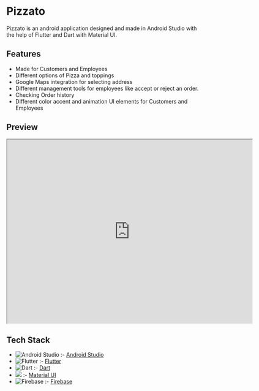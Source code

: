 # Pizzato

Pizzato is an android application designed and made in Android Studio with the help of Flutter and Dart with Material UI.

## Features
  - Made for Customers and Employees
  - Different options of Pizza and toppings
  - Google Maps integration for selecting address
  - Different management tools for employees like accept or reject an order.
  - Checking Order history
  - Different color accent and animation UI elements for Customers and Employees

## Preview

<iframe src="https://drive.google.com/file/d/1h-G2-1XW-gxY3T_rsILbXAcThyW3fNG0/preview" width="640" height="480" allow="autoplay"></iframe>

## Tech Stack

- ![Android Studio](https://img.shields.io/badge/Android%20Studio-3DDC84.svg?style=for-the-badge&logo=android-studio&logoColor=white) :- <a href="https://developer.android.com/studio" >Android Studio</a>
- ![Flutter](https://img.shields.io/badge/Flutter-%2302569B.svg?style=for-the-badge&logo=Flutter&logoColor=white) :- <a href="https://flutter.dev/" >Flutter</a>
- ![Dart](https://img.shields.io/badge/dart-%230175C2.svg?style=for-the-badge&logo=dart&logoColor=white) :- <a href="https://dart.dev/" >Dart</a>
- <img src="https://img.shields.io/badge/Material--UI-0081CB?style=for-the-badge&logo=material-ui&logoColor=white" /> :- <a href="https://m3.material.io/get-started" >Material UI</a>
- ![Firebase](https://img.shields.io/badge/Firebase-039BE5?style=for-the-badge&logo=Firebase&logoColor=white) :- <a href="https://firebase.google.com/" >Firebase</a>
